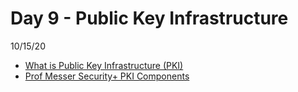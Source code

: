# Day 9 - Public Key Infrastructure
10/15/20

* [What is Public Key Infrastructure (PKI)](https://www.ssh.com/pki/)
* [Prof Messer Security+ PKI Components](https://www.youtube.com/watch?v=3yuad7_bszE)


